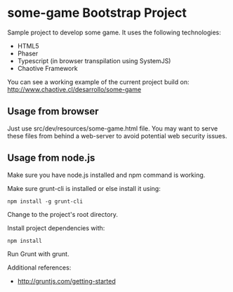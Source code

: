 # some-game Bootstrap Project #

Sample project to develop some game. It uses the following technologies:
- HTML5
- Phaser
- Typescript (in browser transpilation using SystemJS)
- Chaotive Framework

You can see a working example of the current project build on:
http://www.chaotive.cl/desarrollo/some-game

## Usage from browser ##

Just use src/dev/resources/some-game.html file. You may want to serve these files from behind a web-server to avoid potential web security issues.

## Usage from node.js ##

Make sure you have node.js installed and npm command is working. 

Make sure grunt-cli is installed or else install it using:

    npm install -g grunt-cli

Change to the project's root directory.

Install project dependencies with:

    npm install

Run Grunt with grunt.

Additional references:

- http://gruntjs.com/getting-started


